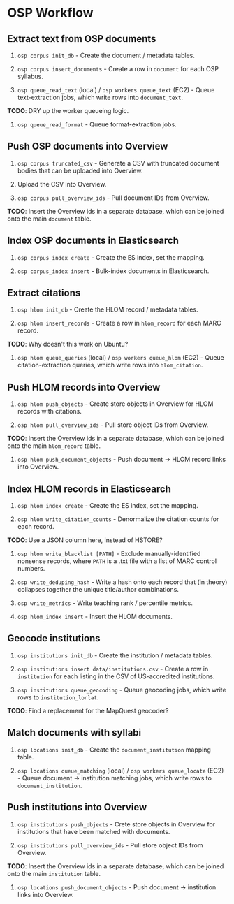 
# OSP Workflow

## Extract text from OSP documents

1. `osp corpus init_db` - Create the document / metadata tables.

1. `osp corpus insert_documents` - Create a row in `document` for each OSP syllabus.

1. `osp queue_read_text` (local) / `osp workers queue_text` (EC2) - Queue text-extraction jobs, which write rows into `document_text`.

**TODO**: DRY up the worker queueing logic.

1. `osp queue_read_format` - Queue format-extraction jobs.

## Push OSP documents into Overview

1. `osp corpus truncated_csv` - Generate a CSV with truncated document bodies that can be uploaded into Overview.

1. Upload the CSV into Overview.

1. `osp corpus pull_overview_ids` - Pull document IDs from Overview.

**TODO**: Insert the Overview ids in a separate database, which can be joined onto the main `document` table.

## Index OSP documents in Elasticsearch

1. `osp corpus_index create` - Create the ES index, set the mapping.

1. `osp corpus_index insert` - Bulk-index documents in Elasticsearch.

## Extract citations

1. `osp hlom init_db` - Create the HLOM record / metadata tables.

1. `osp hlom insert_records` - Create a row in `hlom_record` for each MARC record.

**TODO**: Why doesn't this work on Ubuntu?

1. `osp hlom queue_queries` (local) / `osp workers queue_hlom` (EC2) - Queue citation-extraction queries, which write rows into `hlom_citation`.

## Push HLOM records into Overview

1. `osp hlom push_objects` - Create store objects in Overview for HLOM records with citations.

1. `osp hlom pull_overview_ids` - Pull store object IDs from Overview.

**TODO**: Insert the Overview ids in a separate database, which can be joined onto the main `hlom_record` table.

1. `osp hlom push_document_objects` - Push document -> HLOM record links into Overview.

## Index HLOM records in Elasticsearch

1. `osp hlom_index create` - Create the ES index, set the mapping.

1. `osp hlom write_citation_counts` - Denormalize the citation counts for each record.

**TODO**: Use a JSON column here, instead of HSTORE?

1. `osp hlom write_blacklist [PATH]` - Exclude manually-identified nonsense records, where `PATH` is a .txt file with a list of MARC control numbers.

1. `osp write_deduping_hash` - Write a hash onto each record that (in theory) collapses together the unique title/author combinations.

1. `osp write_metrics` - Write teaching rank / percentile metrics.

1. `osp hlom_index insert` - Insert the HLOM documents.

## Geocode institutions

1. `osp institutions init_db` - Create the institution / metadata tables.

1. `osp institutions insert data/institutions.csv` - Create a row in `institution` for each listing in the CSV of US-accredited institutions.

1. `osp institutions queue_geocoding` - Queue geocoding jobs, which write rows to `institution_lonlat`.

**TODO**: Find a replacement for the MapQuest geocoder?

## Match documents with syllabi

1. `osp locations init_db` - Create the `document_institution` mapping table.

1. `osp locations queue_matching` (local) / `osp workers queue_locate` (EC2) - Queue document -> institution matching jobs, which write rows to `document_institution`.

## Push institutions into Overview

1. `osp institutions push_objects` - Crete store objects in Overview for institutions that have been matched with documents.

1. `osp institutions pull_overview_ids` - Pull store object IDs from Overview.

**TODO**: Insert the Overview ids in a separate database, which can be joined onto the main `institution` table.

1. `osp locations push_document_objects` - Push document -> institution links into Overview.
